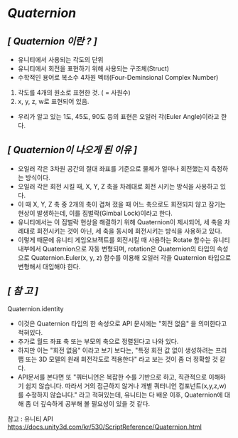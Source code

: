 
# *__Quaternion__*


## *__[ Quaternion 이란 ? ]__*
 - 유니티에서 사용되는 각도의 단위
 - 유니티에서 회전을 표현하기 위해 사용되는 구조체(Struct)
 - 수학적인 용어로 복소수 4차원 벡터(Four-Deminsional Complex Number)
1. 각도를 4개의 원소로 표현한 것. ( = 사원수)
2. x, y, z, w로 표현되어 있음.
 - 우리가 알고 있는 1도, 45도, 90도 등의 표현은 오일러 각(Euler Angle)이라고 한다.


## *__[ Quaternion이 나오게 된 이유 ]__*
- 오일러 각은 3차원 공간의 절대 좌표를 기준으로 물체가 얼마나 회전했는지 측정하는 방식이다.
 - 오일러 각은 회전 시킬 때, X, Y, Z 축을 차례대로 회전 시키는 방식을 사용하고 있다.
 - 이 때 X, Y, Z 축 중 2개의 축이 겹쳐 졌을 때 어느 축으로도 회전되지 않고 잠기는 현상이 발생하는데, 이를 짐벌락(Gimbal Lock)이라고 한다.
 - 유니티에서는 이 짐벌락 현상을 해결하기 위해 Quaternion이 제시되어, 세 축을 차례대로 회전시키는 것이 아닌, 세 축을 동시에 회전시키는 방식을 사용하고 있다.
 - 이렇게 때문에 유니티 게임오브젝트를 회전시킬 때 사용하는 Rotate 함수는 유니티 내부에서 Quaternion으로 자동 변형되며, rotation은 Quaternion의 타입의 속성으로 Quaternion.Euler(x, y, z) 함수를 이용해 오일러 각을 Quaternion 타입으로 변형해서 대입해야 한다.


## *__[ 참 고 ]__*
Quaternion.identity
 - 이것은 Quaternion 타입의 한 속성으로 API 문서에는 "회전 없음" 을 의미한다고 적혀있다.
 - 추가로 월드 좌표 축 또는 부모의 축으로 정렬된다고 나와 있다.
 - 하지만 이는 "회전 없음" 이라고 보기 보다는, "특정 회전 값 없이 생성하려는 프리팹 또는 3D 모델의 원래 회전각도로 적용한다" 라고 보는 것이 좀 더 정확할 것 같다.
 - API문서를 본다면 또 "쿼터니언은 복잡한 수를 기반으로 하고, 직관적으로 이해하기 쉽지 않습니다. 따라서 거의 접근하지 않거나 개별 쿼터니언 컴포넌트(x,y,z,w)를 수정하지 않습니다." 라고 적혀있는데, 유니티는 다 배운 이후, Quaternion에 대해 좀 더 깊숙하게 공부해 볼 필요성이 있을 것 같다.




참고 : 유니티 API
https://docs.unity3d.com/kr/530/ScriptReference/Quaternion.html

